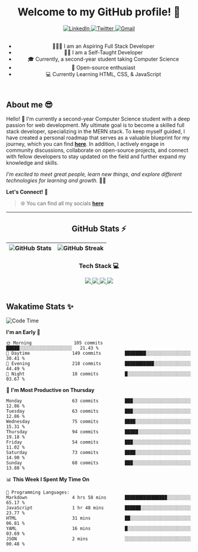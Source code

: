 
<header align="left">
  <h1>Welcome to my GitHub profile! 👋</h1>
    
<div>
    <a href="https://www.linkedin.com/in/jfmartinz/">
    <img src="https://img.shields.io/badge/let's%20connect-LinkedIn-4d4f73?style=for-the-badge&amp;logo=linkedin&amp;logoColor=2677c8" alt="LinkedIn">
  </a>
  <a href="https://twitter.com/jfmartinz">
    <img src="https://img.shields.io/badge/follow%20Me-Twitter-4d4f73?style=for-the-badge&amp;logo=twitter&amp;logoColor=1d9bf0" alt="Twitter">
  </a>
  <a href="mailto:se.josephmartin@gmail.com">
    <img src="https://img.shields.io/badge/let's%20talk-gmail-4d4f73?style=for-the-badge&amp;logo=gmail&amp;logoColor=ea4335" alt="Gmail">
  </a>
</div><br>


- 🧑🏽‍💻 I am an Aspiring Full Stack Developer
- ✍🏼 I am a Self-Taught Developer
- 🎓 Currently, a second-year student taking Computer Science 
- 🌟 Open-source enthusiast   
- 💻 Currently Learning HTML, CSS, & JavaScript
</header>


  

<div align="left">

## About me 😎

Hello! 👋 I'm currently a second-year Computer Science student with a deep passion for web development. My ultimate goal is to become a skilled full stack developer, specializing in the MERN stack. To keep myself guided, I have created a personal roadmap that serves as a valuable blueprint for my journey, which you can find [**here**](https://github.com/jfmartinz/mern-stack). In addition, I actively engage in community discussions, collaborate on open-source projects, and connect with fellow developers to stay updated on the field and further expand my knowledge and skills.

*I'm excited to meet great people, learn new things, and explore different technologies for learning and growth.* 🚀💫

**Let's Connect!** 🙌

> 🌐 You can find all my socials [**here**](https://linkfree.io/jfmartinz) 
</div>

---

<div align="center">

## GitHub Stats ⚡
| ![GitHub Stats](https://github-readme-stats.vercel.app/api?username=jfmartinz&theme=tokyonight&hide_border=false&include_all_commits=false&count_private=false) | ![GitHub Streak](https://github-readme-streak-stats.herokuapp.com/?user=jfmartinz&theme=tokyonight&hide_border=false) |
| --- | --- |

<div align="center">
  
### Tech Stack 💻
  <a href="https://www.mongodb.com/">
    <img src="https://img.shields.io/badge/MongoDB-4d4f73?style=for-the-badge&logo=mongodb&logoColor=76ac65">
  </a>
  <a href="https://expressjs.com/">
    <img src="https://img.shields.io/badge/Express.js-4d4f73?style=for-the-badge&logo=express&logoColor=76ac65">
  </a>
  <a href="https://react.dev/">  
    <img src="https://img.shields.io/badge/React-4d4f73?style=for-the-badge&logo=react&logoColor=ffff">
  </a>
  <a href="https://nodejs.org/en">    
    <img src="https://img.shields.io/badge/Node.js-4d4f73?style=for-the-badge&logo=nodedotjs&logoColor=76ac65">
  </a>

</div>
</div><br>

<div align="left">
  
## Wakatime Stats ✨ 
   
<!--START_SECTION:jfmartinz-->
![Code Time](http://img.shields.io/badge/Code%20Time-66%20hrs%2042%20mins-blue)

**I'm an Early 🐤** 

```text
🌞 Morning                105 commits         █████░░░░░░░░░░░░░░░░░░░░   21.43 % 
🌆 Daytime                149 commits         ████████░░░░░░░░░░░░░░░░░   30.41 % 
🌃 Evening                218 commits         ███████████░░░░░░░░░░░░░░   44.49 % 
🌙 Night                  18 commits          █░░░░░░░░░░░░░░░░░░░░░░░░   03.67 % 
```
📅 **I'm Most Productive on Thursday** 

```text
Monday                   63 commits          ███░░░░░░░░░░░░░░░░░░░░░░   12.86 % 
Tuesday                  63 commits          ███░░░░░░░░░░░░░░░░░░░░░░   12.86 % 
Wednesday                75 commits          ████░░░░░░░░░░░░░░░░░░░░░   15.31 % 
Thursday                 94 commits          █████░░░░░░░░░░░░░░░░░░░░   19.18 % 
Friday                   54 commits          ███░░░░░░░░░░░░░░░░░░░░░░   11.02 % 
Saturday                 73 commits          ████░░░░░░░░░░░░░░░░░░░░░   14.90 % 
Sunday                   68 commits          ███░░░░░░░░░░░░░░░░░░░░░░   13.88 % 
```


📊 **This Week I Spent My Time On** 

```text
💬 Programming Languages: 
Markdown                 4 hrs 58 mins       ████████████████░░░░░░░░░   65.17 % 
JavaScript               1 hr 48 mins        ██████░░░░░░░░░░░░░░░░░░░   23.77 % 
HTML                     31 mins             ██░░░░░░░░░░░░░░░░░░░░░░░   06.81 % 
YAML                     16 mins             █░░░░░░░░░░░░░░░░░░░░░░░░   03.69 % 
JSON                     2 mins              ░░░░░░░░░░░░░░░░░░░░░░░░░   00.48 % 
```


<!--END_SECTION:jfmartinz-->


